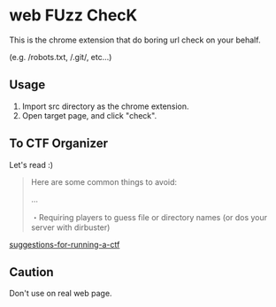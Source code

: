 # web FUzz ChecK

This is the chrome extension that do boring url check on your behalf.

(e.g. /robots.txt, /.git/, etc...)

## Usage

1. Import src directory as the chrome extension.
2. Open target page, and click "check".

## To CTF Organizer

Let's read :)

> Here are some common things to avoid:
>
> ...
>
> ・Requiring players to guess file or directory names (or dos your server with dirbuster)

[suggestions-for-running-a-ctf](https://github.com/pwning/docs/blob/master/suggestions-for-running-a-ctf.markdown#web-challenges)

## Caution

Don't use on real web page.
